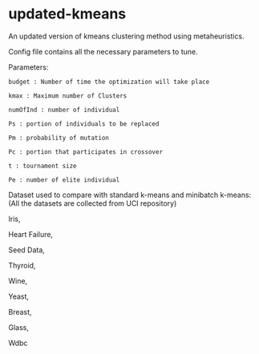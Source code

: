 # updated-kmeans
An updated version of kmeans clustering method using metaheuristics. 

Config file contains all the necessary parameters to tune. 

Parameters: 

    budget : Number of time the optimization will take place
    
    kmax : Maximum number of Clusters
    
    numOfInd : number of individual
    
    Ps : portion of individuals to be replaced
    
    Pm : probability of mutation 
    
    Pc : portion that participates in crossover
    
    t : tournament size
    
    Pe : number of elite individual

Dataset used to compare with standard k-means and minibatch k-means: (All the datasets are collected from UCI repository) 
   
   Iris, 
   
   Heart Failure, 
   
   Seed Data, 
   
   Thyroid, 
   
   Wine, 
   
   Yeast, 
   
   Breast, 
   
   Glass, 
   
   Wdbc



    
